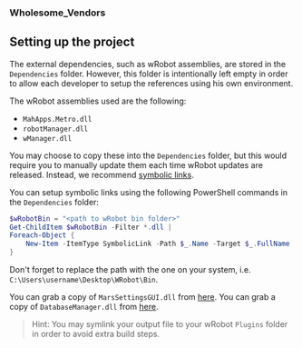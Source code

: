 ### Wholesome_Vendors

## Setting up the project

The external dependencies, such as wRobot assemblies, are stored in the `Dependencies` folder. However, this folder is intentionally left empty in order to allow each developer to setup the references using his own environment.

The wRobot assemblies used are the following:

- `MahApps.Metro.dll`
- `robotManager.dll`
- `wManager.dll`

You may choose to copy these into the `Dependencies` folder, but this would require you to manually update them each time wRobot updates are released. Instead, we recommend [symbolic links](https://en.wikipedia.org/wiki/Symbolic_link).

You can setup symbolic links using the following PowerShell commands in the `Dependencies` folder:

```powershell
$wRobotBin = "<path to wRobot bin folder>"
Get-ChildItem $wRobotBin -Filter *.dll |
Foreach-Object {
    New-Item -ItemType SymbolicLink -Path $_.Name -Target $_.FullName
}
```

Don't forget to replace the path with the one on your system, i.e. `C:\Users\username\Desktop\WRobot\Bin`.

You can grab a copy of `MarsSettingsGUI.dll` from [here](https://github.com/Marsbars/SettingsGUI/raw/master/Compiled/MarsSettingsGUI.dll).
You can grab a copy of `DatabaseManager.dll` from [here](https://github.com/reapler/WoWDb-Manager-/releases/download/3.3.5a-12340-15.08.2018/DatabaseManager.dll).

> Hint: You may symlink your output file to your wRobot `Plugins` folder in order to avoid extra build steps.
